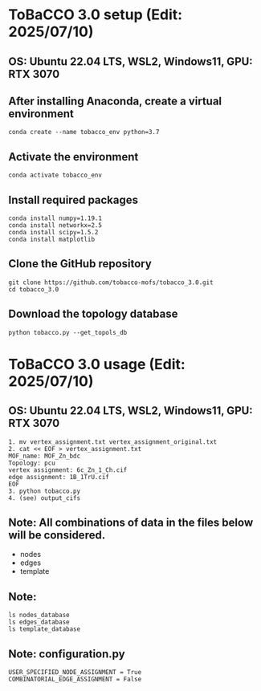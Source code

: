 # ToBaCCO 3.0 setup (Edit: 2025/07/10)
## OS: Ubuntu 22.04 LTS, WSL2, Windows11, GPU: RTX 3070

## After installing Anaconda, create a virtual environment
```
conda create --name tobacco_env python=3.7
```


## Activate the environment
```
conda activate tobacco_env
```


## Install required packages
```
conda install numpy=1.19.1
conda install networkx=2.5
conda install scipy=1.5.2
conda install matplotlib
```


## Clone the GitHub repository
```
git clone https://github.com/tobacco-mofs/tobacco_3.0.git
cd tobacco_3.0
```


## Download the topology database
```
python tobacco.py --get_topols_db
```


# ToBaCCO 3.0 usage (Edit: 2025/07/10)
## OS: Ubuntu 22.04 LTS, WSL2, Windows11, GPU: RTX 3070
```
1. mv vertex_assignment.txt vertex_assignment_original.txt 
2. cat << EOF > vertex_assignment.txt
MOF_name: MOF_Zn_bdc
Topology: pcu
vertex assignment: 6c_Zn_1_Ch.cif
edge assignment: 1B_1TrU.cif
EOF
3. python tobacco.py
4. (see) output_cifs
```


## Note: All combinations of data in the files below will be considered.
- nodes
- edges
- template

## Note:
```
ls nodes_database
ls edges_database
ls template_database
```


## Note: configuration.py
```
USER_SPECIFIED_NODE_ASSIGNMENT = True
COMBINATORIAL_EDGE_ASSIGNMENT = False
```
